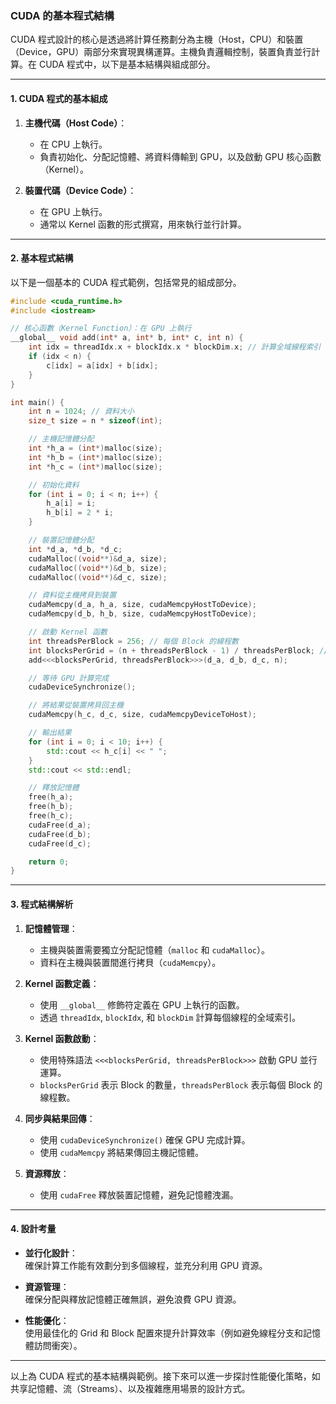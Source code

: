 ### CUDA 的基本程式結構  

CUDA 程式設計的核心是透過將計算任務劃分為主機（Host，CPU）和裝置（Device，GPU）兩部分來實現異構運算。主機負責邏輯控制，裝置負責並行計算。在 CUDA 程式中，以下是基本結構與組成部分。

---

#### **1. CUDA 程式的基本組成**
1. **主機代碼（Host Code）**：  
   - 在 CPU 上執行。
   - 負責初始化、分配記憶體、將資料傳輸到 GPU，以及啟動 GPU 核心函數（Kernel）。  

2. **裝置代碼（Device Code）**：  
   - 在 GPU 上執行。  
   - 通常以 Kernel 函數的形式撰寫，用來執行並行計算。  

---

#### **2. 基本程式結構**
以下是一個基本的 CUDA 程式範例，包括常見的組成部分。

```cpp
#include <cuda_runtime.h>
#include <iostream>

// 核心函數（Kernel Function）：在 GPU 上執行
__global__ void add(int* a, int* b, int* c, int n) {
    int idx = threadIdx.x + blockIdx.x * blockDim.x; // 計算全域線程索引
    if (idx < n) {
        c[idx] = a[idx] + b[idx];
    }
}

int main() {
    int n = 1024; // 資料大小
    size_t size = n * sizeof(int);

    // 主機記憶體分配
    int *h_a = (int*)malloc(size);
    int *h_b = (int*)malloc(size);
    int *h_c = (int*)malloc(size);

    // 初始化資料
    for (int i = 0; i < n; i++) {
        h_a[i] = i;
        h_b[i] = 2 * i;
    }

    // 裝置記憶體分配
    int *d_a, *d_b, *d_c;
    cudaMalloc((void**)&d_a, size);
    cudaMalloc((void**)&d_b, size);
    cudaMalloc((void**)&d_c, size);

    // 資料從主機拷貝到裝置
    cudaMemcpy(d_a, h_a, size, cudaMemcpyHostToDevice);
    cudaMemcpy(d_b, h_b, size, cudaMemcpyHostToDevice);

    // 啟動 Kernel 函數
    int threadsPerBlock = 256; // 每個 Block 的線程數
    int blocksPerGrid = (n + threadsPerBlock - 1) / threadsPerBlock; // Block 的數量
    add<<<blocksPerGrid, threadsPerBlock>>>(d_a, d_b, d_c, n);

    // 等待 GPU 計算完成
    cudaDeviceSynchronize();

    // 將結果從裝置拷貝回主機
    cudaMemcpy(h_c, d_c, size, cudaMemcpyDeviceToHost);

    // 輸出結果
    for (int i = 0; i < 10; i++) {
        std::cout << h_c[i] << " ";
    }
    std::cout << std::endl;

    // 釋放記憶體
    free(h_a);
    free(h_b);
    free(h_c);
    cudaFree(d_a);
    cudaFree(d_b);
    cudaFree(d_c);

    return 0;
}
```

---

#### **3. 程式結構解析**
1. **記憶體管理**：  
   - 主機與裝置需要獨立分配記憶體（`malloc` 和 `cudaMalloc`）。  
   - 資料在主機與裝置間進行拷貝（`cudaMemcpy`）。  

2. **Kernel 函數定義**：  
   - 使用 `__global__` 修飾符定義在 GPU 上執行的函數。  
   - 透過 `threadIdx`, `blockIdx`, 和 `blockDim` 計算每個線程的全域索引。

3. **Kernel 函數啟動**：  
   - 使用特殊語法 `<<<blocksPerGrid, threadsPerBlock>>>` 啟動 GPU 並行運算。  
   - `blocksPerGrid` 表示 Block 的數量，`threadsPerBlock` 表示每個 Block 的線程數。

4. **同步與結果回傳**：  
   - 使用 `cudaDeviceSynchronize()` 確保 GPU 完成計算。  
   - 使用 `cudaMemcpy` 將結果傳回主機記憶體。

5. **資源釋放**：  
   - 使用 `cudaFree` 釋放裝置記憶體，避免記憶體洩漏。

---

#### **4. 設計考量**
- **並行化設計**：  
  確保計算工作能有效劃分到多個線程，並充分利用 GPU 資源。  

- **資源管理**：  
  確保分配與釋放記憶體正確無誤，避免浪費 GPU 資源。  

- **性能優化**：  
  使用最佳化的 Grid 和 Block 配置來提升計算效率（例如避免線程分支和記憶體訪問衝突）。

---

以上為 CUDA 程式的基本結構與範例。接下來可以進一步探討性能優化策略，如共享記憶體、流（Streams）、以及複雜應用場景的設計方式。